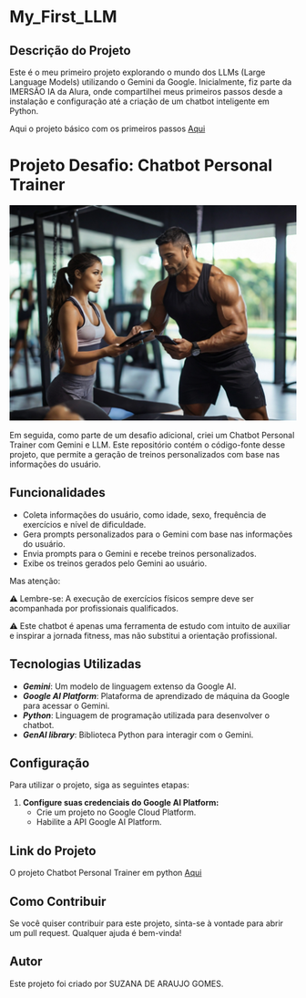# My_First_LLM



## Descrição do Projeto

Este é o meu primeiro projeto explorando o mundo dos LLMs (Large Language Models) utilizando o Gemini da Google. Inicialmente, fiz parte da IMERSÃO IA da Alura, onde compartilhei meus primeiros passos desde a instalação e configuração até a criação de um chatbot inteligente em Python.

Aqui o projeto básico com os primeiros passos [Aqui](https://github.com/suzanagomes/My_First_LLM/blob/debf3fba6a12c62923233e3cac2c23db4103bf8c/Minha_Primeira_LLM_com_GEMINI.ipynb)

# Projeto Desafio: Chatbot Personal Trainer

![Descrição da imagem](https://github.com/suzanagomes/My_First_LLM/blob/main/Chat_de_Personal_Trainer.jpg)



Em seguida, como parte de um desafio adicional, criei um Chatbot Personal Trainer com Gemini e LLM. Este repositório contém o código-fonte desse projeto, que permite a geração de treinos personalizados com base nas informações do usuário.

## Funcionalidades

- Coleta informações do usuário, como idade, sexo, frequência de exercícios e nível de dificuldade.
- Gera prompts personalizados para o Gemini com base nas informações do usuário.
- Envia prompts para o Gemini e recebe treinos personalizados.
- Exibe os treinos gerados pelo Gemini ao usuário.

Mas atenção:

⚠ Lembre-se: A execução de exercícios físicos sempre deve ser acompanhada por profissionais qualificados.

⚠ Este chatbot é apenas uma ferramenta de estudo com intuito de auxiliar e inspirar a jornada fitness, mas não substitui a orientação profissional.

## Tecnologias Utilizadas

- __*Gemini*__: Um modelo de linguagem extenso da Google AI.
- __*Google AI Platform*__: Plataforma de aprendizado de máquina da Google para acessar o Gemini.
- __*Python*__: Linguagem de programação utilizada para desenvolver o chatbot.
- __*GenAI library*__: Biblioteca Python para interagir com o Gemini.

## Configuração

Para utilizar o projeto, siga as seguintes etapas:

1. **Configure suas credenciais do Google AI Platform:**
   - Crie um projeto no Google Cloud Platform.
   - Habilite a API Google AI Platform.

## Link do Projeto
O projeto Chatbot Personal Trainer em python [Aqui](https://github.com/suzanagomes/My_First_LLM/blob/debf3fba6a12c62923233e3cac2c23db4103bf8c/Personal_chatbot.ipynb)

## Como Contribuir

Se você quiser contribuir para este projeto, sinta-se à vontade para abrir um pull request. Qualquer ajuda é bem-vinda!

## Autor

Este projeto foi criado por SUZANA DE ARAUJO GOMES.

